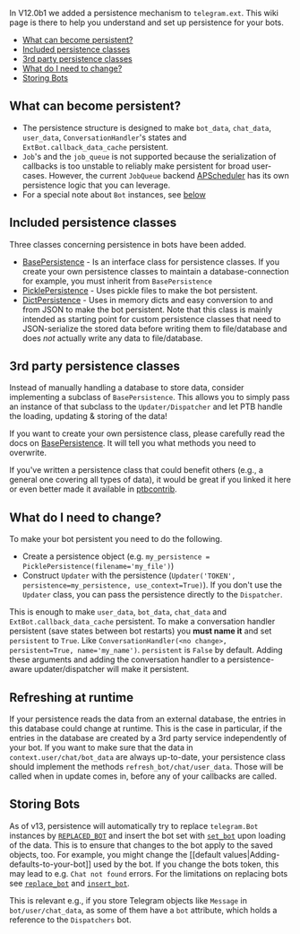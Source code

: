 In V12.0b1 we added a persistence mechanism to `telegram.ext`. This wiki page is there to help you understand and set up persistence for your bots.

- [What can become persistent?](#what-can-become-persistent-)
- [Included persistence classes](#included-persistence-classes)
- [3rd party persistence classes](#3rd-party-persistence-classes)
- [What do I need to change?](#what-do-i-need-to-change-)
- [Storing Bots](#storing-bots)

## What can become persistent?
* The persistence structure is designed to make `bot_data`, `chat_data`, `user_data`, `ConversationHandler`'s states and `ExtBot.callback_data_cache` persistent.
* `Job`'s and the `job_queue` is not supported because the serialization of callbacks is too unstable to reliably make persistent for broad user-cases. However, the current `JobQueue` backend [APScheduler](https://apscheduler.readthedocs.io/en/stable/) has its own persistence logic that you can leverage.
* For a special note about `Bot` instances, see [below](#storing-bots)

## Included persistence classes
Three classes concerning persistence in bots have been added.  
* [BasePersistence](https://python-telegram-bot.readthedocs.io/en/latest/telegram.ext.basepersistence.html) - Is an interface class for persistence classes. If you create your own persistence classes to maintain a database-connection for example, you must inherit from `BasePersistence`  
* [PicklePersistence](https://python-telegram-bot.readthedocs.io/en/latest/telegram.ext.picklepersistence.html) - Uses pickle files to make the bot persistent.  
* [DictPersistence](https://python-telegram-bot.readthedocs.io/en/latest/telegram.ext.dictpersistence.html) - Uses in memory dicts and easy conversion to and from JSON to make the bot persistent. Note that this class is mainly intended as starting point for custom persistence
        classes that need to JSON-serialize the stored data before writing them to file/database and does *not* actually write any data to file/database.

## 3rd party persistence classes
Instead of manually handling a database to store data, consider implementing a subclass of `BasePersistence`. This allows you to simply pass an instance of that subclass to the `Updater/Dispatcher` and let PTB handle the loading, updating & storing of the data!

If you want to create your own persistence class, please carefully read the docs on [BasePersistence](https://python-telegram-bot.readthedocs.io/en/latest/telegram.ext.basepersistence.html). It will tell you what methods you need to overwrite. 

If you've written a persistence class that could benefit others (e.g., a general one covering all types of data), it would be great if you linked it here or even better made it available in [ptbcontrib](https://github.com/python-telegram-bot/ptbcontrib).

## What do I need to change?
To make your bot persistent you need to do the following.

- Create a persistence object (e.g. `my_persistence = PicklePersistence(filename='my_file')`)
- Construct `Updater` with the persistence (`Updater('TOKEN', persistence=my_persistence, use_context=True)`). If you don't use the `Updater` class, you can pass the persistence directly to the `Dispatcher`.

This is enough to make `user_data`, `bot_data`, `chat_data` and `ExtBot.callback_data_cache` persistent.
To make a conversation handler persistent (save states between bot restarts) you **must name it** and set `persistent` to `True`.
Like `ConversationHandler(<no change>, persistent=True, name='my_name')`. `persistent` is `False` by default.
Adding these arguments and adding the conversation handler to a persistence-aware updater/dispatcher will make it persistent.

## Refreshing at runtime

If your persistence reads the data from an external database, the entries in this database could change at runtime. This is the case in particular, if the entries in the database are created by a 3rd party service independently of your bot. If you want to make sure that the data in `context.user/chat/bot_data` are always up-to-date, your persistence class should implement the methods `refresh_bot/chat/user_data`. Those will be called when in update comes in, before any of your callbacks are called.

## Storing Bots

As of v13, persistence will automatically try to replace `telegram.Bot` instances by [`REPLACED_BOT`](https://python-telegram-bot.readthedocs.io/en/stable/telegram.ext.basepersistence.html#telegram.ext.BasePersistence.REPLACED_BOT) and
insert the bot set with [`set_bot`](https://python-telegram-bot.readthedocs.io/en/stable/telegram.ext.basepersistence.html#telegram.ext.BasePersistence.set_bot) upon loading of the data. This is to ensure that
changes to the bot apply to the saved objects, too. For example, you might change the [[default values|Adding-defaults-to-your-bot]] used by the bot. If you change the bots token, this may
lead to e.g. `Chat not found` errors. For the limitations on replacing bots see
[`replace_bot`](https://python-telegram-bot.readthedocs.io/en/stable/telegram.ext.basepersistence.html#telegram.ext.BasePersistence.replace_bot) and [`insert_bot`](https://python-telegram-bot.readthedocs.io/en/stable/telegram.ext.basepersistence.html#telegram.ext.BasePersistence.insert_bot).

This is relevant e.g., if you store Telegram objects like `Message` in `bot/user/chat_data`, as some of them have a `bot` attribute, which holds a reference to the `Dispatchers` bot.
 